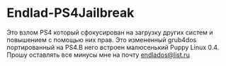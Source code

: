 # Endlad-PS4Jailbreak
Это взлом PS4 который сфокусирован на загрузку других систем и повышением с помощью них прав.
Это измененный grub4dos портированный на PS4.В него встроен малюсенький Puppy Linux 0.4.
Прошу оставлять все минусы мне на почту endlados@list.ru
